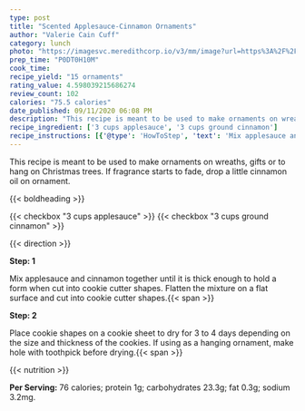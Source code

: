 ```yaml
---
type: post
title: "Scented Applesauce-Cinnamon Ornaments"
author: "Valerie Cain Cuff"
category: lunch
photo: "https://imagesvc.meredithcorp.io/v3/mm/image?url=https%3A%2F%2Fimages.media-allrecipes.com%2Fuserphotos%2F53395.jpg"
prep_time: "P0DT0H10M"
cook_time: 
recipe_yield: "15 ornaments"
rating_value: 4.598039215686274
review_count: 102
calories: "75.5 calories"
date_published: 09/11/2020 06:08 PM
description: "This recipe is meant to be used to make ornaments on wreaths, gifts or to hang on Christmas trees. If fragrance starts to fade, drop a little cinnamon oil on ornament."
recipe_ingredient: ['3 cups applesauce', '3 cups ground cinnamon']
recipe_instructions: [{'@type': 'HowToStep', 'text': 'Mix applesauce and cinnamon together until it is thick enough to hold a form when cut into cookie cutter shapes. Flatten the mixture on a flat surface and cut into cookie cutter shapes.\n'}, {'@type': 'HowToStep', 'text': 'Place cookie shapes on a cookie sheet to dry for 3 to 4 days depending on the size and thickness of the cookies. If using as a hanging ornament, make hole with toothpick before drying.\n'}]
---
```


This recipe is meant to be used to make ornaments on wreaths, gifts or to hang on Christmas trees. If fragrance starts to fade, drop a little cinnamon oil on ornament. 

{{< boldheading >}}

{{< checkbox "3 cups applesauce" >}}
{{< checkbox "3 cups ground cinnamon" >}}


{{< direction >}}

**Step: 1**

Mix applesauce and cinnamon together until it is thick enough to hold a form when cut into cookie cutter shapes. Flatten the mixture on a flat surface and cut into cookie cutter shapes.{{< span >}}

**Step: 2**

Place cookie shapes on a cookie sheet to dry for 3 to 4 days depending on the size and thickness of the cookies. If using as a hanging ornament, make hole with toothpick before drying.{{< span >}}

{{< nutrition >}}

**Per Serving:** 76 calories; protein 1g; carbohydrates 23.3g; fat 0.3g; sodium 3.2mg.